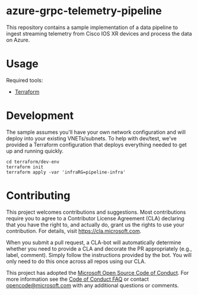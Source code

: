 # azure-grpc-telemetry-pipeline

This repository contains a sample implementation of a data pipeline to ingest streaming telemetry from Cisco IOS XR devices and process the data on Azure.

# Usage

Required tools:

* [Terraform](https://www.terraform.io/)

# Development

The sample assumes you'll have your own network configuration and will deploy into your existing VNETs/subnets. To help with dev/test, we've provided a Terraform configuration that deploys everything needed to get up and running quickly.

```shell
cd terraform/dev-env
terraform init
terraform apply -var 'infraRG=pipeline-infra'
```


# Contributing

This project welcomes contributions and suggestions.  Most contributions require you to agree to a
Contributor License Agreement (CLA) declaring that you have the right to, and actually do, grant us
the rights to use your contribution. For details, visit https://cla.microsoft.com.

When you submit a pull request, a CLA-bot will automatically determine whether you need to provide
a CLA and decorate the PR appropriately (e.g., label, comment). Simply follow the instructions
provided by the bot. You will only need to do this once across all repos using our CLA.

This project has adopted the [Microsoft Open Source Code of Conduct](https://opensource.microsoft.com/codeofconduct/).
For more information see the [Code of Conduct FAQ](https://opensource.microsoft.com/codeofconduct/faq/) or
contact [opencode@microsoft.com](mailto:opencode@microsoft.com) with any additional questions or comments.
